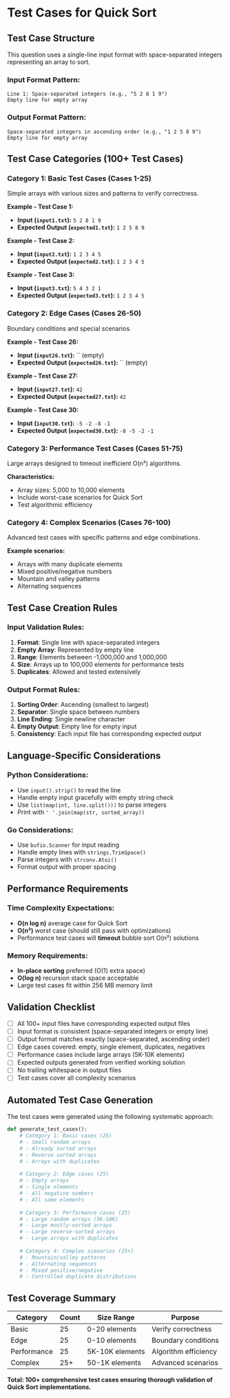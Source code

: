 # Test Cases for Quick Sort

## Test Case Structure
This question uses a single-line input format with space-separated integers representing an array to sort.

### Input Format Pattern:
```
Line 1: Space-separated integers (e.g., "5 2 8 1 9")
Empty line for empty array
```

### Output Format Pattern:
```
Space-separated integers in ascending order (e.g., "1 2 5 8 9")
Empty line for empty array
```

## Test Case Categories (100+ Test Cases)

### Category 1: Basic Test Cases (Cases 1-25)
Simple arrays with various sizes and patterns to verify correctness.

**Example - Test Case 1:**
- **Input (`input1.txt`):** `5 2 8 1 9`
- **Expected Output (`expected1.txt`):** `1 2 5 8 9`

**Example - Test Case 2:**
- **Input (`input2.txt`):** `1 2 3 4 5`
- **Expected Output (`expected2.txt`):** `1 2 3 4 5`

**Example - Test Case 3:**
- **Input (`input3.txt`):** `5 4 3 2 1`
- **Expected Output (`expected3.txt`):** `1 2 3 4 5`

### Category 2: Edge Cases (Cases 26-50)
Boundary conditions and special scenarios.

**Example - Test Case 26:**
- **Input (`input26.txt`):** `` (empty)
- **Expected Output (`expected26.txt`):** `` (empty)

**Example - Test Case 27:**
- **Input (`input27.txt`):** `42`
- **Expected Output (`expected27.txt`):** `42`

**Example - Test Case 30:**
- **Input (`input30.txt`):** `-5 -2 -8 -1`
- **Expected Output (`expected30.txt`):** `-8 -5 -2 -1`

### Category 3: Performance Test Cases (Cases 51-75)
Large arrays designed to timeout inefficient O(n²) algorithms.

**Characteristics:**
- Array sizes: 5,000 to 10,000 elements
- Include worst-case scenarios for Quick Sort
- Test algorithmic efficiency

### Category 4: Complex Scenarios (Cases 76-100)
Advanced test cases with specific patterns and edge combinations.

**Example scenarios:**
- Arrays with many duplicate elements
- Mixed positive/negative numbers
- Mountain and valley patterns
- Alternating sequences

## Test Case Creation Rules

### Input Validation Rules:
1. **Format**: Single line with space-separated integers
2. **Empty Array**: Represented by empty line
3. **Range**: Elements between -1,000,000 and 1,000,000
4. **Size**: Arrays up to 100,000 elements for performance tests
5. **Duplicates**: Allowed and tested extensively

### Output Format Rules:
1. **Sorting Order**: Ascending (smallest to largest)
2. **Separator**: Single space between numbers
3. **Line Ending**: Single newline character
4. **Empty Output**: Empty line for empty input
5. **Consistency**: Each input file has corresponding expected output

## Language-Specific Considerations

### Python Considerations:
- Use `input().strip()` to read the line
- Handle empty input gracefully with empty string check
- Use `list(map(int, line.split()))` to parse integers
- Print with `' '.join(map(str, sorted_array))`

### Go Considerations:
- Use `bufio.Scanner` for input reading
- Handle empty lines with `strings.TrimSpace()`
- Parse integers with `strconv.Atoi()`
- Format output with proper spacing

## Performance Requirements

### Time Complexity Expectations:
- **O(n log n)** average case for Quick Sort
- **O(n²)** worst case (should still pass with optimizations)
- Performance test cases will **timeout** bubble sort O(n²) solutions

### Memory Requirements:
- **In-place sorting** preferred (O(1) extra space)
- **O(log n)** recursion stack space acceptable
- Large test cases fit within 256 MB memory limit

## Validation Checklist

- [ ] All 100+ input files have corresponding expected output files
- [ ] Input format is consistent (space-separated integers or empty line)
- [ ] Output format matches exactly (space-separated, ascending order)
- [ ] Edge cases covered: empty, single element, duplicates, negatives
- [ ] Performance cases include large arrays (5K-10K elements)
- [ ] Expected outputs generated from verified working solution
- [ ] No trailing whitespace in output files
- [ ] Test cases cover all complexity scenarios

## Automated Test Case Generation

The test cases were generated using the following systematic approach:

```python
def generate_test_cases():
    # Category 1: Basic cases (25)
    # - Small random arrays
    # - Already sorted arrays  
    # - Reverse sorted arrays
    # - Arrays with duplicates
    
    # Category 2: Edge cases (25)  
    # - Empty arrays
    # - Single elements
    # - All negative numbers
    # - All same elements
    
    # Category 3: Performance cases (25)
    # - Large random arrays (5K-10K)
    # - Large mostly-sorted arrays
    # - Large reverse-sorted arrays
    # - Large arrays with duplicates
    
    # Category 4: Complex scenarios (25+)
    # - Mountain/valley patterns
    # - Alternating sequences
    # - Mixed positive/negative
    # - Controlled duplicate distributions
```

## Test Coverage Summary

| Category | Count | Size Range | Purpose |
|----------|-------|------------|---------|
| Basic | 25 | 0-20 elements | Verify correctness |
| Edge | 25 | 0-10 elements | Boundary conditions |
| Performance | 25 | 5K-10K elements | Algorithm efficiency |
| Complex | 25+ | 50-1K elements | Advanced scenarios |

**Total: 100+ comprehensive test cases ensuring thorough validation of Quick Sort implementations.**

